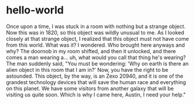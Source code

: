 # hello-world

Once upon a time, I was stuck in a room with nothing but a strange object. Now this was in 1820, so this object was wildly unusual to me. 
As I looked closely at that strange object, I realized that this object must not have come from this world. 
What was it? I wondered. Who brought here anyways and why?
The doornob in my room shifted, and then it unlocked, and there comes a man wearing a... uh, what would you call that thing he's wearing? 
The man suddenly said, "You must be wondering: 'Why on earth is there an alien object in this room that I am in?' Now, you have the right to be astounded. This object, by the way, is an Zexo 20940, and it is one of the grandest technology devices that will save the human race and everything on this planet. We have some visitors from another galaxy that will be visiting us quite soon. Which is why I came here, Austin, I need your help."
